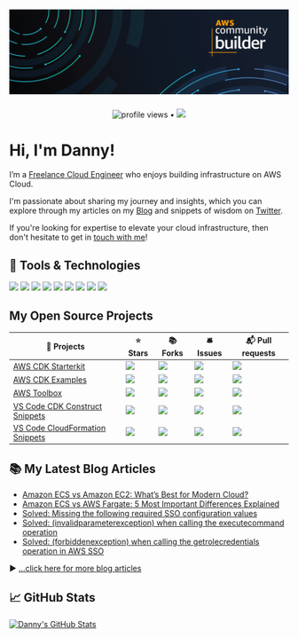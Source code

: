 # [![Danny Steenman header](https://raw.githubusercontent.com/dannysteenman/dannysteenman/main/icon/gh-header.png)](https://towardsthecloud.com)

<p align="center">
  <img src="https://komarev.com/ghpvc/?username=dannysteenman" alt="profile views"> •
  <a href="https://twitter.com/dannysteenman"><img src="https://img.shields.io/twitter/follow/dannysteenman?label=%40dannysteenman&style=social"></a>
</p>

# Hi, I'm Danny!

I’m a [Freelance Cloud Engineer](https://www.linkedin.com/in/dannysteenman/) who enjoys building infrastructure on AWS Cloud.

I'm passionate about sharing my journey and insights, which you can explore through my articles on my [Blog](https://towardsthecloud.com/blog) and snippets of wisdom on [Twitter](https://twitter.com/dannysteenman).

If you're looking for expertise to elevate your cloud infrastructure, then don't hesitate to get in [touch with me](https://towardsthecloud.com/contact)!

## 🧰 Tools & Technologies

![](https://img.shields.io/badge/OS-MacOS-informational?style=flat&logo=Apple&logoColor=white&color=2bbc8a)
![](https://img.shields.io/badge/Editor-VSCode-informational?style=flat&logo=visual-studio-code&logoColor=white&color=2bbc8a)
![](https://img.shields.io/badge/Code-Python-informational?style=flat&logo=python&logoColor=white&color=2bbc8a)
![](https://img.shields.io/badge/Code-Typescript-informational?style=flat&logo=typescript&logoColor=white&color=2bbc8a)
![](https://img.shields.io/badge/Shell-ZSH-informational?style=flat&logo=gnu-bash&logoColor=white&color=2bbc8a)
![](https://img.shields.io/badge/Tools-CDK-informational?style=flat&logo=amazon-aws&logoColor=white&color=2bbc8a)
![](https://img.shields.io/badge/Tools-CloudFormation-informational?style=flat&logo=amazon-aws&logoColor=white&color=2bbc8a)
![](https://img.shields.io/badge/Tools-Docker-informational?style=flat&logo=docker&logoColor=white&color=2bbc8a)
![](https://img.shields.io/badge/Cloud-Amazon_Web_Services-informational?style=flat&logo=amazon-aws&logoColor=white&color=2bbc8a)

## My Open Source Projects

| 🎁 Projects                                                                                         | ⭐ Stars                                                                                           | 📚 Forks                                                                                           | 🛎 Issues                                                                                            | 📬 Pull requests                                                                                       |
| -------------------------------------------------------------------------------------------------- | ------------------------------------------------------------------------------------------------- | ------------------------------------------------------------------------------------------------- | --------------------------------------------------------------------------------------------------- | ----------------------------------------------------------------------------------------------------- |
| [AWS CDK Starterkit](https://github.com/dannysteenman/aws-cdk-starterkit)                          | ![](https://img.shields.io/github/stars/dannysteenman/aws-cdk-starterkit?color=green)             | ![](https://img.shields.io/github/forks/dannysteenman/aws-cdk-starterkit?color=green)             | ![](https://img.shields.io/github/issues/dannysteenman/aws-cdk-starterkit?color=green)              | ![](https://img.shields.io/github/issues-pr/dannysteenman/aws-cdk-starterkit?color=orange)            |
| [AWS CDK Examples](https://github.com/dannysteenman/aws-cdk-examples)                              | ![](https://img.shields.io/github/stars/dannysteenman/aws-cdk-examples?color=green)               | ![](https://img.shields.io/github/forks/dannysteenman/aws-cdk-examples?color=green)               | ![](https://img.shields.io/github/issues/dannysteenman/aws-cdk-examples?color=green)                | ![](https://img.shields.io/github/issues-pr/dannysteenman/aws-cdk-examples?color=orange)              |
| [AWS Toolbox](https://github.com/dannysteenman/aws-toolbox)                                        | ![](https://img.shields.io/github/stars/dannysteenman/aws-toolbox?color=green)                    | ![](https://img.shields.io/github/forks/dannysteenman/aws-toolbox?color=green)                    | ![](https://img.shields.io/github/issues/dannysteenman/aws-toolbox?color=green)                     | ![](https://img.shields.io/github/issues-pr/dannysteenman/aws-toolbox?color=orange)                   |
| [VS Code CDK Construct Snippets](https://github.com/dannysteenman/vscode-cdk-snippets)             | ![](https://img.shields.io/github/stars/dannysteenman/vscode-cdk-snippets?color=green)            | ![](https://img.shields.io/github/forks/dannysteenman/vscode-cdk-snippets?color=green)            | ![](https://img.shields.io/github/issues/dannysteenman/vscode-cdk-snippets?color=yellow)            | ![](https://img.shields.io/github/issues-pr/dannysteenman/vscode-cdk-snippets?color=green)            |
| [VS Code CloudFormation Snippets](https://github.com/dannysteenman/vscode-cloudformation-snippets) | ![](https://img.shields.io/github/stars/dannysteenman/vscode-cloudformation-snippets?color=green) | ![](https://img.shields.io/github/forks/dannysteenman/vscode-cloudformation-snippets?color=green) | ![](https://img.shields.io/github/issues/dannysteenman/vscode-cloudformation-snippets?color=yellow) | ![](https://img.shields.io/github/issues-pr/dannysteenman/vscode-cloudformation-snippets?color=green) |

## 📚 My Latest Blog Articles

<!-- BLOG-POST-LIST:START -->
- [Amazon ECS vs Amazon EC2: What’s Best for Modern Cloud?](https://towardsthecloud.com/amazon-ecs-vs-amazon-ec2)
- [Amazon ECS vs AWS Fargate: 5 Most Important Differences Explained](https://towardsthecloud.com/amazon-ecs-vs-aws-fargate)
- [Solved: Missing the following required SSO configuration values](https://towardsthecloud.com/aws-sso-missing-sso-configuration-values)
- [Solved: &lpar;invalidparameterexception&rpar; when calling the executecommand operation](https://towardsthecloud.com/amazon-ecs-invalidparameterexception-executecommand)
- [Solved: &lpar;forbiddenexception&rpar; when calling the getrolecredentials operation in AWS SSO](https://towardsthecloud.com/aws-sso-forbiddenexception-getrolecredentials-operation)
<!-- BLOG-POST-LIST:END -->

▶ [...click here for more blog articles](https://towardsthecloud.com)

## 📈 GitHub Stats

<a href="https://github.com/dannysteenman/dannysteenman">
  <img align="center" src="https://github-readme-stats.vercel.app/api?username=dannysteenman&show_icons=true&line_height=27&count_private=true&title_color=ffffff&text_color=c9cacc&icon_color=2bbc8a&bg_color=1d1f21" alt="Danny's GitHub Stats" />
</a>
